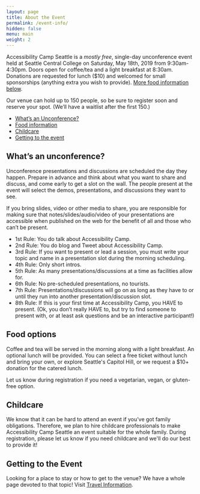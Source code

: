```yaml
---
layout: page
title: About the Event
permalink: /event-info/
hidden: false
menu: main
weight: 2
---
```


Accessibility Camp Seattle is a *mostly free*, single-day unconference event held at Seattle Central College on Saturday, May 18th, 2019 from 9:30am-4:30pm. Doors open for coffee/tea and a light breakfast at 8:30am. Donations are requested for lunch ($10) and welcomed for small sponsorships (anything extra you wish to provide). [More food information below](#food-info).

Our venue can hold up to 150 people, so be sure to register soon and reserve your spot. (We’ll have a waitlist after the first 150.)

- [What’s an Unconference?](#whats-an-unconference)
- [Food information](#food-info)
- [Childcare](#childcare)
- [Getting to the event](#getting-there)

<h2 id="whats-an-unconference" tabindex="-1">What’s an unconference?</h2>

Unconference presentations and discussions are scheduled the day they happen. Prepare in advance and think about what you want to share and discuss, and come early to get a slot on the wall. The people present at the event will select the demos, presentations, and discussions they want to see.

If you bring slides, video or other media to share, you are responsible for making sure that notes/slides/audio/video of your presentations are accessible when published on the web for the benefit of all and those who can’t be present.

- 1st Rule: You do talk about Accessibility Camp.  
- 2nd Rule: You do blog and Tweet about Accessibility Camp.  
- 3rd Rule: If you want to present or lead a session, you must write your topic and name in a presentation slot during the morning scheduling.  
- 4th Rule: Only short intros.  
- 5th Rule: As many presentations/discussions at a time as facilities allow for.  
- 6th Rule: No pre-scheduled presentations, no tourists.  
- 7th Rule: Presentations/discussions will go on as long as they have to or until they run into another presentation/discussion slot.  
- 8th Rule: If this is your first time at Accessibility Camp, you HAVE to present. (Ok, you don’t really HAVE to, but try to find someone to present with, or at least ask questions and be an interactive participant!)

<h2 id="food-info" tabindex="-1">Food options</h2>

Coffee and tea will be served in the morning along with a light breakfast. An optional lunch will be provided. You can select a free ticket without lunch and bring your own, or explore Seattle's Capitol Hill, or we request a $10+ donation for the catered lunch.

Let us know during registration if you need a vegetarian, vegan, or gluten-free option.

<h2 id="childcare" tabindex="-1">Childcare</h2>

We know that it can be hard to attend an event if you’ve got family obligations. Therefore, we plan to hire childcare professionals to make Accessibility Camp Seattle an event suitable for the whole family. During registration, please let us know if you need childcare and we'll do our best to provide it!

<h2 id="getting-there" tabindex="-1">Getting to the Event</h2>

Looking for a place to stay or how to get to the venue? We have a whole page devoted to that topic! Visit [Travel Information](../travel-info).
